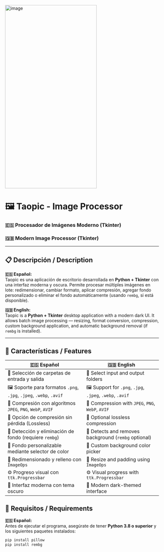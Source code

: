 <img width="300" height="600" alt="image" src="https://github.com/user-attachments/assets/d6c3e1b2-788d-4a65-a6bd-357ff092a719" />


# 🖼️ Taopic - Image Processor  
### 🇪🇸 Procesador de Imágenes Moderno (Tkinter)  
### 🇬🇧 Modern Image Processor (Tkinter)

---

## 📋 Descripción / Description

**🇪🇸 Español:**  
Taopic es una aplicación de escritorio desarrollada en **Python + Tkinter** con una interfaz moderna y oscura. Permite procesar múltiples imágenes en lote: redimensionar, cambiar formato, aplicar compresión, agregar fondo personalizado o eliminar el fondo automáticamente (usando `rembg`, si está disponible).  

**🇬🇧 English:**  
Taopic is a **Python + Tkinter** desktop application with a modern dark UI. It allows batch image processing — resizing, format conversion, compression, custom background application, and automatic background removal (if `rembg` is installed).  

---

## 🚀 Características / Features

| 🇪🇸 Español | 🇬🇧 English |
|-------------|-------------|
| 📁 Selección de carpetas de entrada y salida | 📁 Select input and output folders |
| 🖼️ Soporte para formatos `.png`, `.jpg`, `.jpeg`, `.webp`, `.avif` | 🖼️ Support for `.png`, `.jpg`, `.jpeg`, `.webp`, `.avif` |
| 🔧 Compresión con algoritmos `JPEG`, `PNG`, `WebP`, `AVIF` | 🔧 Compression with `JPEG`, `PNG`, `WebP`, `AVIF` |
| 🧩 Opción de compresión sin pérdida (Lossless) | 🧩 Optional lossless compression |
| 🧠 Detección y eliminación de fondo (requiere `rembg`) | 🧠 Detects and removes background (`rembg` optional) |
| 🎨 Fondo personalizable mediante selector de color | 🎨 Custom background color picker |
| 📐 Redimensionado y relleno con `ImageOps` | 📐 Resize and padding using `ImageOps` |
| ⚙️ Progreso visual con `ttk.Progressbar` | ⚙️ Visual progress with `ttk.Progressbar` |
| 🌙 Interfaz moderna con tema oscuro | 🌙 Modern dark-themed interface |



## 🧰 Requisitos / Requirements

**🇪🇸 Español:**  
Antes de ejecutar el programa, asegúrate de tener **Python 3.8 o superior** y los siguientes paquetes instalados:

```bash
pip install pillow
pip install rembg





